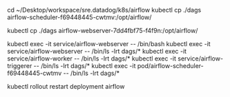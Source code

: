 cd ~/Desktop/workspace/sre.datadog/k8s/airflow
kubectl cp ./dags airflow-scheduler-f69448445-cwtmv:/opt/airflow/

kubectl cp ./dags airflow-webserver-7dd4fbf75-f4f9n:/opt/airflow/

kubectl exec -it service/airflow-webserver -- /bin/bash
kubectl exec -it service/airflow-webserver -- /bin/ls -lrt dags/*
kubectl exec -it service/airflow-worker -- /bin/ls -lrt dags/*
kubectl exec -it service/airflow-triggerer -- /bin/ls -lrt dags/*
kubectl exec -it pod/airflow-scheduler-f69448445-cwtmv -- /bin/ls -lrt dags/*

kubectl rollout restart deployment airflow
